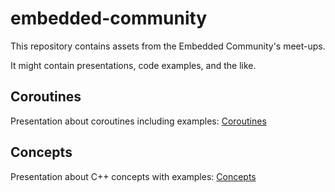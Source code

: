 # embedded-community

This repository contains assets from the Embedded Community's meet-ups.

It might contain presentations, code examples, and the like.

## Coroutines
Presentation about coroutines including examples:
[Coroutines](coroutines/Coroutines.md)

## Concepts
Presentation about C++ concepts with examples:
[Concepts](concept/Concepts.md)